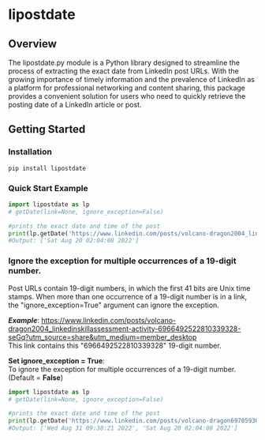 # lipostdate

## Overview
The lipostdate.py module is a Python library designed to streamline the process of extracting the exact date from LinkedIn post URLs. With the growing importance of timely information and the prevalence of LinkedIn as a platform for professional networking and content sharing, this package provides a convenient solution for users who need to quickly retrieve the posting date of a LinkedIn article or post.


## Getting Started

### Installation

```
pip install lipostdate
```


### Quick Start Example

```python
import lipostdate as lp
# getDate(link=None, ignore_exception=False)

#prints the exact date and time of the post
print(lp.getDate('https://www.linkedin.com/posts/volcano-dragon2004_linkedinskillassessment-activity-6966492522810339328-seGq?utm_source=share&utm_medium=member_desktop'))
#Output: ['Sat Aug 20 02:04:08 2022']

```


### Ignore the exception for multiple occurrences of a 19-digit number.
Post URLs contain 19-digit numbers, in which the first 41 bits are Unix time stamps. When more than one occurrence of a 19-digit number is in a link, the "ignore_exception=True" argument can ignore the exception.

***Example***: https://www.linkedin.com/posts/volcano-dragon2004_linkedinskillassessment-activity-6966492522810339328-seGq?utm_source=share&utm_medium=member_desktop<br>
This link contains this "6966492522810339328" 19-digit number.

**Set ignore_exception = True**:<br>
  To ignore the exception for multiple occurrences of a 19-digit number. (Default = **False**)

```python
import lipostdate as lp
# getDate(link=None, ignore_exception=False)

#prints the exact date and time of the post
print(lp.getDate('https://www.linkedin.com/posts/volcano-dragon6970593094522023937_linkedinskillassessment-activity-6966492522810339328-seGq?utm_source=share&utm_medium=member_desktop', True))
#Output: ['Wed Aug 31 09:38:21 2022', 'Sat Aug 20 02:04:08 2022']
```
